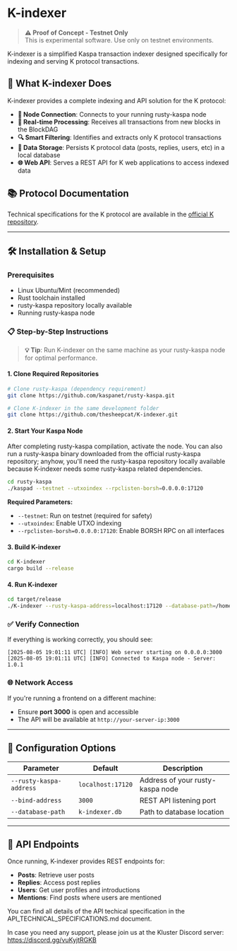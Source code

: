 # K-indexer

> **⚠️ Proof of Concept - Testnet Only**  
> This is experimental software. Use only on testnet environments.

K-indexer is a simplified Kaspa transaction indexer designed specifically for indexing and serving K protocol transactions.

## 🚀 What K-indexer Does

K-indexer provides a complete indexing and API solution for the K protocol:

- **🔗 Node Connection**: Connects to your running rusty-kaspa node
- **📡 Real-time Processing**: Receives all transactions from new blocks in the BlockDAG
- **🔍 Smart Filtering**: Identifies and extracts only K protocol transactions
- **💾 Data Storage**: Persists K protocol data (posts, replies, users, etc) in a local database
- **🌐 Web API**: Serves a REST API for K web applications to access indexed data

## 📚 Protocol Documentation

Technical specifications for the K protocol are available in the [official K repository](https://github.com/thesheepcat/K).

---

## 🛠️ Installation & Setup

### Prerequisites

- Linux Ubuntu/Mint (recommended)
- Rust toolchain installed
- rusty-kaspa repository locally available
- Running rusty-kaspa node

### 📋 Step-by-Step Instructions

> **💡 Tip**: Run K-indexer on the same machine as your rusty-kaspa node for optimal performance.

#### 1. **Clone Required Repositories**
```bash
# Clone rusty-kaspa (dependency requirement)
git clone https://github.com/kaspanet/rusty-kaspa.git

# Clone K-indexer in the same development folder
git clone https://github.com/thesheepcat/K-indexer.git
```

#### 2. **Start Your Kaspa Node**
After completing rusty-kaspa compilation, activate the node.
You can also run a rusty-kaspa binary downloaded from the official rusty-kaspa repository; anyhow, you'll need the rusty-kaspa repository locally available because K-indexer needs some rusty-kaspa related dependencies.

```bash
cd rusty-kaspa
./kaspad --testnet --utxoindex --rpclisten-borsh=0.0.0.0:17120
```

**Required Parameters:**
- `--testnet`: Run on testnet (required for safety)
- `--utxoindex`: Enable UTXO indexing
- `--rpclisten-borsh=0.0.0.0:17120`: Enable BORSH RPC on all interfaces

#### 3. **Build K-indexer**
```bash
cd K-indexer
cargo build --release
```

#### 4. **Run K-indexer**
```bash
cd target/release
./K-indexer --rusty-kaspa-address=localhost:17120 --database-path=/home/K-indexer/K-indexer.db
```

### ✅ Verify Connection

If everything is working correctly, you should see:

```
[2025-08-05 19:01:11 UTC] [INFO] Web server starting on 0.0.0.0:3000
[2025-08-05 19:01:11 UTC] [INFO] Connected to Kaspa node - Server: 1.0.1
```

### 🌐 Network Access

If you're running a frontend on a different machine:
- Ensure **port 3000** is open and accessible
- The API will be available at `http://your-server-ip:3000`

---

## 🔧 Configuration Options

| Parameter | Default | Description |
|-----------|---------|-------------|
| `--rusty-kaspa-address` | `localhost:17120` | Address of your rusty-kaspa node |
| `--bind-address` | `3000` | REST API listening port |
| `--database-path` | `k-indexer.db` | Path to database location  |

---

## 📖 API Endpoints

Once running, K-indexer provides REST endpoints for:
- **Posts**: Retrieve user posts
- **Replies**: Access post replies  
- **Users**: Get user profiles and introductions
- **Mentions**: Find posts where users are mentioned

You can find all details of the API techical specification in the API_TECHNICAL_SPECIFICATIONS.md document.

In case you need any support, please join us at the Kluster Discord server: https://discord.gg/vuKyjtRGKB
